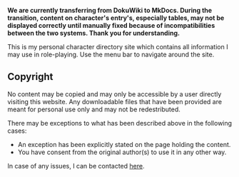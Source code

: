 **We are currently transferring from DokuWiki to MkDocs. During the transition, content on character's entry's, especially tables, may not be displayed correctly until manually fixed because of incompatibilities between the two systems. Thank you for understanding.**

This is my personal character directory site which contains all information I may use in role-playing. Use the menu bar to navigate around the site.

## Copyright
No content may be copied and may only be accessible by a user directly visiting this website. Any downloadable files that have been provided are meant for personal use only and may not be redestributed. 

There may be exceptions to what has been described above in the following cases:
* An exception has been explicitly stated on the page holding the content.
* You have consent from the original author(s) to use it in any other way.

In case of any issues, I can be contacted [here](/#contact).
